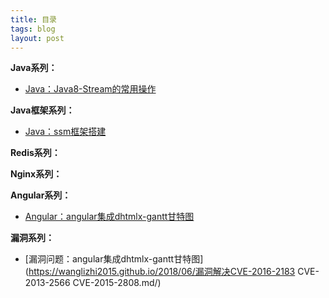 ```yaml
---
title: 目录
tags: blog 
layout: post
---
```


**Java系列：**
- [Java：Java8-Stream的常用操作](https://wanglizhi2015.github.io/2018/06/java-java8stream/)

**Java框架系列：**
- [Java：ssm框架搭建](https://wanglizhi2015.github.io/2018/06/java-ssm框架搭建/)

**Redis系列：**

**Nginx系列：**

**Angular系列：**
- [Angular：angular集成dhtmlx-gantt甘特图](https://wanglizhi2015.github.io/2018/06/angular-dhtmlx-gantt.md/)

**漏洞系列：**
- [漏洞问题：angular集成dhtmlx-gantt甘特图](https://wanglizhi2015.github.io/2018/06/漏洞解决CVE-2016-2183 CVE-2013-2566 CVE-2015-2808.md/)